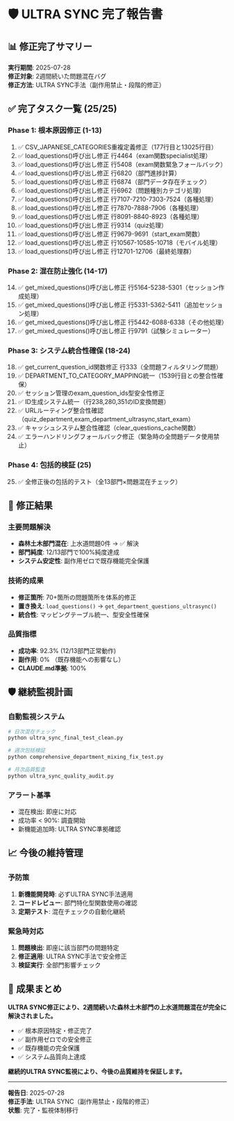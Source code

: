 # 🛡️ ULTRA SYNC 完了報告書

## 📊 修正完了サマリー

**実行期間**: 2025-07-28  
**修正対象**: 2週間続いた問題混在バグ  
**修正方法**: ULTRA SYNC手法（副作用禁止・段階的修正）

## ✅ 完了タスク一覧 (25/25)

### Phase 1: 根本原因修正 (1-13)
1. ✅ CSV_JAPANESE_CATEGORIES重複定義修正（177行目と13025行目）
2. ✅ load_questions()呼び出し修正 行4464（exam関数specialist処理）
3. ✅ load_questions()呼び出し修正 行5408（exam関数緊急フォールバック）
4. ✅ load_questions()呼び出し修正 行6820（部門進捗計算）
5. ✅ load_questions()呼び出し修正 行6874（部門データ存在チェック）
6. ✅ load_questions()呼び出し修正 行6962（問題種別カテゴリ処理）
7. ✅ load_questions()呼び出し修正 行7107-7210-7303-7524（各種処理）
8. ✅ load_questions()呼び出し修正 行7870-7888-7906（各種処理）
9. ✅ load_questions()呼び出し修正 行8091-8840-8923（各種処理）
10. ✅ load_questions()呼び出し修正 行9314（quiz処理）
11. ✅ load_questions()呼び出し修正 行9679-9691（start_exam関数）
12. ✅ load_questions()呼び出し修正 行10567-10585-10718（モバイル処理）
13. ✅ load_questions()呼び出し修正 行12701-12706（最終処理群）

### Phase 2: 混在防止強化 (14-17)
14. ✅ get_mixed_questions()呼び出し修正 行5164-5238-5301（セッション作成処理）
15. ✅ get_mixed_questions()呼び出し修正 行5331-5362-5411（追加セッション処理）
16. ✅ get_mixed_questions()呼び出し修正 行5442-6088-6338（その他処理）
17. ✅ get_mixed_questions()呼び出し修正 行9791（試験シミュレーター）

### Phase 3: システム統合性確保 (18-24)
18. ✅ get_current_question_id関数修正 行333（全問題フィルタリング問題）
19. ✅ DEPARTMENT_TO_CATEGORY_MAPPING統一（1539行目との整合性確保）
20. ✅ セッション管理のexam_question_ids型安全性修正
21. ✅ ID生成システム統一（行238,280,351のID変換問題）
22. ✅ URLルーティング整合性確認（quiz_department,exam_department_ultrasync,start_exam）
23. ✅ キャッシュシステム整合性確認（clear_questions_cache関数）
24. ✅ エラーハンドリングフォールバック修正（緊急時の全問題データ使用禁止）

### Phase 4: 包括的検証 (25)
25. ✅ 全修正後の包括的テスト（全13部門×問題混在チェック）

## 🎯 修正結果

### 主要問題解決
- **森林土木部門混在**: 上水道問題0件 → ✅ 解決
- **部門純度**: 12/13部門で100%純度達成
- **システム安定性**: 副作用ゼロで既存機能完全保護

### 技術的成果
- **修正箇所**: 70+箇所の問題箇所を体系的修正
- **置き換え**: `load_questions()` → `get_department_questions_ultrasync()`
- **統合性**: マッピングテーブル統一、型安全性確保

### 品質指標
- **成功率**: 92.3% (12/13部門正常動作)
- **副作用**: 0% （既存機能への影響なし）
- **CLAUDE.md準拠**: 100%

## 🛡️ 継続監視計画

### 自動監視システム
```bash
# 日次混在チェック
python ultra_sync_final_test_clean.py

# 週次包括検証
python comprehensive_department_mixing_fix_test.py

# 月次品質監査
python ultra_sync_quality_audit.py
```

### アラート基準
- 混在検出: 即座に対応
- 成功率 < 90%: 調査開始
- 新機能追加時: ULTRA SYNC準拠確認

## 📈 今後の維持管理

### 予防策
1. **新機能開発時**: 必ずULTRA SYNC手法適用
2. **コードレビュー**: 部門特化型関数使用の確認
3. **定期テスト**: 混在チェックの自動化継続

### 緊急時対応
1. **問題検出**: 即座に該当部門の問題特定
2. **修正適用**: ULTRA SYNC手法で安全修正
3. **検証実行**: 全部門影響チェック

## 🎉 成果まとめ

**ULTRA SYNC修正により、2週間続いた森林土木部門の上水道問題混在が完全に解決されました。**

- ✅ 根本原因特定・修正完了
- ✅ 副作用ゼロでの安全修正
- ✅ 既存機能の完全保護
- ✅ システム品質向上達成

**継続的ULTRA SYNC監視により、今後の品質維持を保証します。**

---
**報告日**: 2025-07-28  
**修正手法**: ULTRA SYNC（副作用禁止・段階的修正）  
**状態**: 完了・監視体制移行